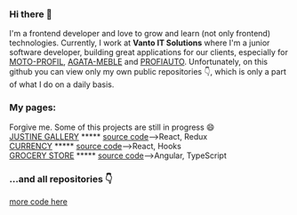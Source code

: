### Hi there 👋
I'm a frontend developer and love to grow and learn (not only frontend) technologies. Currently, I work at <b>Vanto IT Solutions</b> where I'm a junior software developer, building great applications for our clients, especially for [MOTO-PROFIL](https://moto-profil.pl/), [AGATA-MEBLE](https://www.agatameble.pl/) and [PROFIAUTO](https://profiauto.pl/). Unfortunately, on this github you can view only my own public repositories  👇, which is only a part of what I do on a daily basis.
<br>
### My pages:
Forgive me. Some of this projects are still in progress 😄
<br>
[JUSTINE GALLERY](https://konradpietocha.github.io/Justine-Gallery/) ***** [source code](https://github.com/KonradPietocha/Justine-Gallery)-->React, Redux
<br>
[CURRENCY](https://konradpietocha.github.io/react-table/) ***** [source code](https://github.com/KonradPietocha/react-table)-->React, Hooks
<br>
[GROCERY STORE](https://konradpietocha.github.io//grocery-store//) ***** [source code](https://github.com/KonradPietocha/grocery-store)-->Angular, TypeScript
<br>
### ...and all repositories 👇
[more code here](https://github.com/KonradPietocha?tab=repositories)
<br>

<!--
**KonradPietocha/KonradPietocha** is a ✨ _special_ ✨ repository because its `README.md` (this file) appears on your GitHub profile.

Here are some ideas to get you started:

- 🔭 I’m currently working on ...
- 🌱 I’m currently learning ...
- 👯 I’m looking to collaborate on ...
- 🤔 I’m looking for help with ...
- 💬 Ask me about ...
- 📫 How to reach me: ...
- 😄 Pronouns: ...
- ⚡ Fun fact: ...
-->
